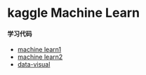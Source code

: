 

# kaggle  Machine Learn

#### 学习代码
- [machine learn1](https://github.com/muxiaobai/CourseExercises/tree/master/python/kaggle/learn)
- [machine learn2](https://github.com/muxiaobai/CourseExercises/tree/master/python/kaggle/learn2)
- [data-visual](https://github.com/muxiaobai/CourseExercises/tree/master/python/kaggle/data-visual)


